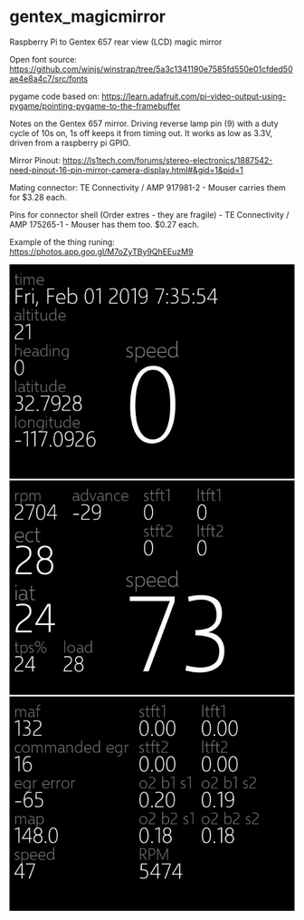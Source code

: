 # gentex_magicmirror
Raspberry Pi to Gentex 657 rear view (LCD) magic mirror 

Open font source:
https://github.com/winjs/winstrap/tree/5a3c1341190e7585fd550e01cfded50ae4e8a4c7/src/fonts 

pygame code based on:
https://learn.adafruit.com/pi-video-output-using-pygame/pointing-pygame-to-the-framebuffer 


Notes on the Gentex 657 mirror.
Driving reverse lamp pin (9) with a duty cycle of 10s on, 1s off keeps it from timing out. It works as low as 3.3V, driven from a raspberry pi GPIO. 

Mirror Pinout: https://ls1tech.com/forums/stereo-electronics/1887542-need-pinout-16-pin-mirror-camera-display.html#&gid=1&pid=1 

Mating connector: TE Connectivity / AMP 917981-2 - Mouser carries them for $3.28 each. 

Pins for connector shell (Order extres - they are fragile) - TE Connectivity / AMP 175265-1 - Mouser has them too. $0.27 each. 

Example of the thing runing: https://photos.app.goo.gl/M7oZyTBy9QhEEuzM9 

![Alt text](assets/screenshots/gps_screen.jpg?raw=true "GPS Screenshot")
![Alt text](assets/screenshots/obd_screen.jpg?raw=true "OBD Screenshot")
![Alt text](assets/screenshots/airfuel_screen.jpg?raw=true "AirFuel Screenshot")
